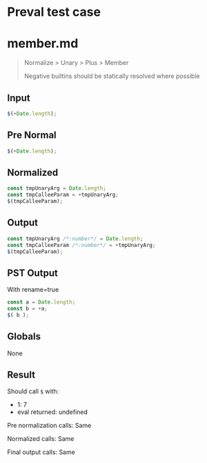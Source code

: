 # Preval test case

# member.md

> Normalize > Unary > Plus > Member
>
> Negative builtins should be statically resolved where possible

## Input

`````js filename=intro
$(+Date.length);
`````

## Pre Normal


`````js filename=intro
$(+Date.length);
`````

## Normalized


`````js filename=intro
const tmpUnaryArg = Date.length;
const tmpCalleeParam = +tmpUnaryArg;
$(tmpCalleeParam);
`````

## Output


`````js filename=intro
const tmpUnaryArg /*:number*/ = Date.length;
const tmpCalleeParam /*:number*/ = +tmpUnaryArg;
$(tmpCalleeParam);
`````

## PST Output

With rename=true

`````js filename=intro
const a = Date.length;
const b = +a;
$( b );
`````

## Globals

None

## Result

Should call `$` with:
 - 1: 7
 - eval returned: undefined

Pre normalization calls: Same

Normalized calls: Same

Final output calls: Same
